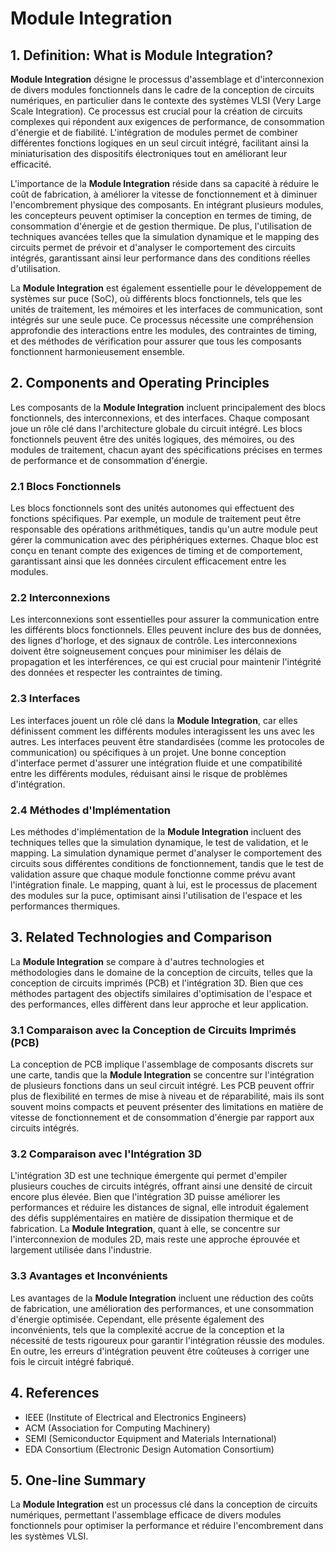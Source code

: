 # Module Integration

## 1. Definition: What is **Module Integration**?
**Module Integration** désigne le processus d'assemblage et d'interconnexion de divers modules fonctionnels dans le cadre de la conception de circuits numériques, en particulier dans le contexte des systèmes VLSI (Very Large Scale Integration). Ce processus est crucial pour la création de circuits complexes qui répondent aux exigences de performance, de consommation d'énergie et de fiabilité. L'intégration de modules permet de combiner différentes fonctions logiques en un seul circuit intégré, facilitant ainsi la miniaturisation des dispositifs électroniques tout en améliorant leur efficacité.

L'importance de la **Module Integration** réside dans sa capacité à réduire le coût de fabrication, à améliorer la vitesse de fonctionnement et à diminuer l'encombrement physique des composants. En intégrant plusieurs modules, les concepteurs peuvent optimiser la conception en termes de timing, de consommation d'énergie et de gestion thermique. De plus, l'utilisation de techniques avancées telles que la simulation dynamique et le mapping des circuits permet de prévoir et d'analyser le comportement des circuits intégrés, garantissant ainsi leur performance dans des conditions réelles d'utilisation.

La **Module Integration** est également essentielle pour le développement de systèmes sur puce (SoC), où différents blocs fonctionnels, tels que les unités de traitement, les mémoires et les interfaces de communication, sont intégrés sur une seule puce. Ce processus nécessite une compréhension approfondie des interactions entre les modules, des contraintes de timing, et des méthodes de vérification pour assurer que tous les composants fonctionnent harmonieusement ensemble.

## 2. Components and Operating Principles
Les composants de la **Module Integration** incluent principalement des blocs fonctionnels, des interconnexions, et des interfaces. Chaque composant joue un rôle clé dans l'architecture globale du circuit intégré. Les blocs fonctionnels peuvent être des unités logiques, des mémoires, ou des modules de traitement, chacun ayant des spécifications précises en termes de performance et de consommation d'énergie.

### 2.1 Blocs Fonctionnels
Les blocs fonctionnels sont des unités autonomes qui effectuent des fonctions spécifiques. Par exemple, un module de traitement peut être responsable des opérations arithmétiques, tandis qu'un autre module peut gérer la communication avec des périphériques externes. Chaque bloc est conçu en tenant compte des exigences de timing et de comportement, garantissant ainsi que les données circulent efficacement entre les modules.

### 2.2 Interconnexions
Les interconnexions sont essentielles pour assurer la communication entre les différents blocs fonctionnels. Elles peuvent inclure des bus de données, des lignes d'horloge, et des signaux de contrôle. Les interconnexions doivent être soigneusement conçues pour minimiser les délais de propagation et les interférences, ce qui est crucial pour maintenir l'intégrité des données et respecter les contraintes de timing.

### 2.3 Interfaces
Les interfaces jouent un rôle clé dans la **Module Integration**, car elles définissent comment les différents modules interagissent les uns avec les autres. Les interfaces peuvent être standardisées (comme les protocoles de communication) ou spécifiques à un projet. Une bonne conception d'interface permet d'assurer une intégration fluide et une compatibilité entre les différents modules, réduisant ainsi le risque de problèmes d'intégration.

### 2.4 Méthodes d'Implémentation
Les méthodes d'implémentation de la **Module Integration** incluent des techniques telles que la simulation dynamique, le test de validation, et le mapping. La simulation dynamique permet d'analyser le comportement des circuits sous différentes conditions de fonctionnement, tandis que le test de validation assure que chaque module fonctionne comme prévu avant l'intégration finale. Le mapping, quant à lui, est le processus de placement des modules sur la puce, optimisant ainsi l'utilisation de l'espace et les performances thermiques.

## 3. Related Technologies and Comparison
La **Module Integration** se compare à d'autres technologies et méthodologies dans le domaine de la conception de circuits, telles que la conception de circuits imprimés (PCB) et l'intégration 3D. Bien que ces méthodes partagent des objectifs similaires d'optimisation de l'espace et des performances, elles diffèrent dans leur approche et leur application.

### 3.1 Comparaison avec la Conception de Circuits Imprimés (PCB)
La conception de PCB implique l'assemblage de composants discrets sur une carte, tandis que la **Module Integration** se concentre sur l'intégration de plusieurs fonctions dans un seul circuit intégré. Les PCB peuvent offrir plus de flexibilité en termes de mise à niveau et de réparabilité, mais ils sont souvent moins compacts et peuvent présenter des limitations en matière de vitesse de fonctionnement et de consommation d'énergie par rapport aux circuits intégrés.

### 3.2 Comparaison avec l'Intégration 3D
L'intégration 3D est une technique émergente qui permet d'empiler plusieurs couches de circuits intégrés, offrant ainsi une densité de circuit encore plus élevée. Bien que l'intégration 3D puisse améliorer les performances et réduire les distances de signal, elle introduit également des défis supplémentaires en matière de dissipation thermique et de fabrication. La **Module Integration**, quant à elle, se concentre sur l'interconnexion de modules 2D, mais reste une approche éprouvée et largement utilisée dans l'industrie.

### 3.3 Avantages et Inconvénients
Les avantages de la **Module Integration** incluent une réduction des coûts de fabrication, une amélioration des performances, et une consommation d'énergie optimisée. Cependant, elle présente également des inconvénients, tels que la complexité accrue de la conception et la nécessité de tests rigoureux pour garantir l'intégration réussie des modules. En outre, les erreurs d'intégration peuvent être coûteuses à corriger une fois le circuit intégré fabriqué.

## 4. References
- IEEE (Institute of Electrical and Electronics Engineers)
- ACM (Association for Computing Machinery)
- SEMI (Semiconductor Equipment and Materials International)
- EDA Consortium (Electronic Design Automation Consortium)

## 5. One-line Summary
La **Module Integration** est un processus clé dans la conception de circuits numériques, permettant l'assemblage efficace de divers modules fonctionnels pour optimiser la performance et réduire l'encombrement dans les systèmes VLSI.